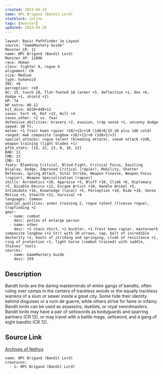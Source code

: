 ```yaml
---
created: 2023-04-28
name: NPC Brigand (Bandit Lord)
statblock: inline
tags: [monster]
updated: 2023-04-28
---
```

```statblock
layout: Basic Pathfinder 1e Layout
source: "GameMastery Guide"
Monster_CR: 11
name: NPC Brigand (Bandit Lord)
Monster_XP: 12800
race: Human
class: fighter 8, rogue 4
alignment: CN
size: Medium
type: humanoid
INI: +6
perception: +10
AC: 25, touch 18, flat-footed 18 (armor +5, deflection +1, dex +6, dodge +1, shield +2)
HP: 74
HP_extra: HD 12
hit_dice: 8d10+4d8+12
saves: Fort +9, Ref +13, Will +4
saves_other: +2 vs. fear
defensive_abilities: bravery +2, evasion, trap sense +1, uncanny dodge
speed: 30 ft.
melee: +1 frost keen rapier +20/+15/+10 (1d6+6/15-20 plus 1d6 cold)
ranged: mwk composite longbow +18/+13/+8 (1d8+2/×3)
special_attacks: rogue talent (bleeding attack), sneak attack +2d6, weapon training (light blades +1)
pf1e_stats: [14, 22, 13, 8, 10, 12]
BAB: 11
CMB: 13
CMD: 31
feats: Bleeding Critical, Blind-Fight, Critical Focus, Dazzling Display, Dodge, Improved Critical (rapier), Mobility, Shatter Defenses, Spring Attack, Vital Strike, Weapon Finesse, Weapon Focus (rapier), Weapon Specialization (rapier)
skills: Acrobatics +20, Appraise +3, Bluff +10, Climb +6, Diplomacy +5, Disable Device +12, Escape Artist +10, Handle Animal +5, Intimidate +16, Knowledge (local) +5, Perception +10, Ride +10, Sense Motive +5, Stealth +21, Survival +4
languages: Common
special_qualities: armor training 2, rogue talent (finesse rogue), trapfinding +2
gear:
  - name: combat
    desc: potion of enlarge person
  - name: other
    desc: +1 chain shirt, +1 buckler, +1 frost keen rapier, masterwork composite longbow (+2 Str) with 20 arrows, sap, belt of incredible dexterity +2, boots of striding and springing, cloak of resistance +1, ring of protection +1, light horse (combat trained) with saddle, thieves’ tools
sources:
  - name: GameMastery Guide
    desc: 259
```
## Description
Bandit lords are the daring masterminds of entire gangs of bandits, often ruling over camps in the centers of trackless woods or the equally trackless warrens of a slum or sewer inside a great city. Some hide their identity behind disguises or a nom de guerre, while others strive for fame or infamy. Bandit lords can be used as assassins, duelists, or royal swordmasters. Bandit lords may have a pair of sellswords as bodyguards and sparring partners (CR 12), or may travel with a battle mage, sellsword, and a gang of eight bandits (CR 12).
## Source Link
[Archives of Nethys](https://aonprd.com/NPCDisplay.aspx?ItemName=Brigand%20(Bandit%20Lord))
```encounter-table
name: NPC Brigand (Bandit Lord)
creatures:
  - 1: NPC Brigand (Bandit Lord)
```
